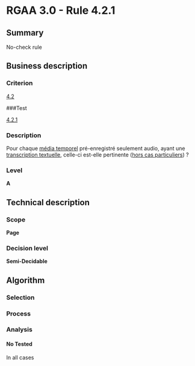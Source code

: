 # RGAA 3.0 -  Rule 4.2.1

## Summary

No-check rule

## Business description

### Criterion

[4.2](http://disic.github.io/rgaa_referentiel_en/RGAA3.0_Criteria_English_version_v1.html#crit-4-2)

###Test

[4.2.1](http://disic.github.io/rgaa_referentiel_en/RGAA3.0_Criteria_English_version_v1.html#test-4-2-1)

### Description

Pour chaque <a href="http://references.modernisation.gouv.fr/referentiel-technique-0#mMediaTemp">m&eacute;dia temporel</a> pr&eacute;-enregistr&eacute; seulement audio, ayant une <a href="http://references.modernisation.gouv.fr/referentiel-technique-0#mTranscriptTextuel">transcription textuelle</a>, celle-ci est-elle pertinente (<a href="http://references.modernisation.gouv.fr/referentiel-technique-0#cpCrit4-" title="Cas particuliers pour le crit&egrave;re 4.2">hors cas particuliers</a>) ?

### Level

**A**

## Technical description

### Scope

**Page**

### Decision level

**Semi-Decidable**

## Algorithm

### Selection

### Process

### Analysis

#### No Tested 

In all cases
